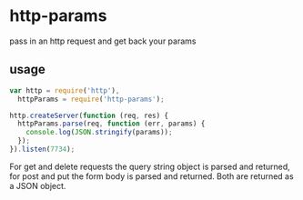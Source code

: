 http-params
===

pass in an http request and get back your params

## usage

````js
var http = require('http'),
  httpParams = require('http-params');

http.createServer(function (req, res) {
  httpParams.parse(req, function (err, params) {
    console.log(JSON.stringify(params));
  });
}).listen(7734);
````

For get and delete requests the query string object is parsed and returned, for post and put the form body is parsed and returned. Both are returned as a JSON object.
